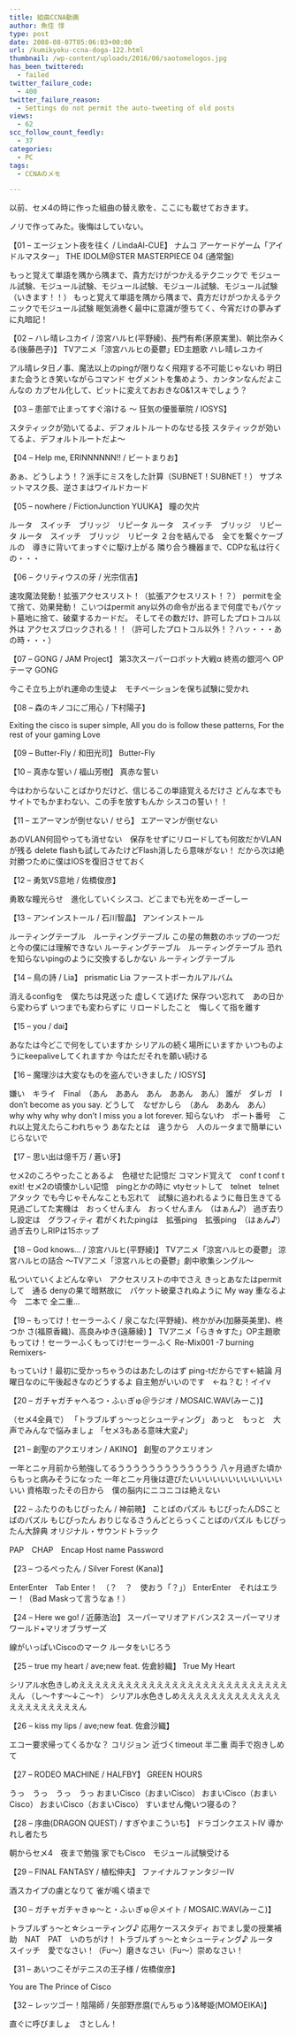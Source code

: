 ```yaml
---
title: 組曲CCNA動画
author: 魚住 惇
type: post
date: 2008-08-07T05:06:03+00:00
url: /kumikyoku-ccna-doga-122.html
thumbnail: /wp-content/uploads/2016/06/saotomelogos.jpg
has_been_twittered:
  - failed
twitter_failure_code:
  - 400
twitter_failure_reason:
  - Settings do not permit the auto-tweeting of old posts
views:
  - 62
scc_follow_count_feedly:
  - 37
categories:
  - PC
tags:
  - CCNAのメモ

---
```

以前、セメ4の時に作った組曲の替え歌を、ここにも載せておきます。

ノリで作ってみた。後悔はしていない。

<!--more-->

【01 &#8211; エージェント夜を往く / LindaAl-CUE】 ナムコ アーケードゲーム「アイドルマスター」 THE IDOLM@STER MASTERPIECE 04 (通常盤)

もっと覚えて単語を隅から隅まで、貴方だけがつかえるテクニックで モジュール試験、モジュール試験、モジュール試験、モジュール試験、モジュール試験 （いきます！！） もっと覚えて単語を隅から隅まで、貴方だけがつかえるテクニックでモジュール試験 眠気渦巻く最中に意識が堕ちてく、今宵だけの夢みずに丸暗記！

【02 &#8211; ハレ晴レユカイ / 涼宮ハルヒ(平野綾)、長門有希(茅原実里)、朝比奈みくる(後藤邑子)】 TVアニメ「涼宮ハルヒの憂鬱」ED主題歌 ハレ晴レユカイ

アル晴レタ日ノ事、魔法以上のpingが限りなく飛翔する不可能じゃないわ 明日また会うとき笑いながらコマンド セグメントを集めよう、カンタンなんだよこんなの カプセル化して、ビットに変えておおきな0&1スキでしょう？

【03 &#8211; 患部で止まってすぐ溶ける 〜 狂気の優曇華院 / IOSYS】

スタティックが効いてるよ、デフォルトルートのなせる技 スタティックが効いてるよ、デフォルトルートだよ〜

【04 &#8211; Help me, ERINNNNNN!! / ビートまりお】

あぁ、どうしよう！？派手にミスをした計算（SUBNET！SUBNET！） サブネットマスク長、逆さまはワイルドカード

【05 &#8211; nowhere / FictionJunction YUUKA】 瞳の欠片

ルータ　スイッチ　ブリッジ　リピータ ルータ　スイッチ　ブリッジ　リピータ ルータ　スイッチ　ブリッジ　リピータ ２台を結んでる　全てを繋ぐケーブルの　導きに背いてまっすぐに駆け上がる 隣り合う機器まで、CDPな私は行くの・・・

【06 &#8211; クリティウスの牙 / 光宗信吉】

速攻魔法発動！拡張アクセスリスト！（拡張アクセスリスト！？） permitを全て捨て、効果発動！ こいつはpermit any以外の命令が出るまで何度でもパケット墓地に捨て、破棄するカードだ。 そしてその数だけ、許可したプロトコル以外は アクセスブロックされる！！（許可したプロトコル以外！？ハッ・・・あの時・・・）

【07 &#8211; GONG / JAM Project】 第3次スーパーロボット大戦α 終焉の銀河へ OPテーマ GONG

今こそ立ち上がれ運命の生徒よ　モチベーションを保ち試験に受かれ

【08 &#8211; 森のキノコにご用心 / 下村陽子】

Exiting the cisco is super simple, All you do is follow these patterns, For the rest of your gaming Love

【09 &#8211; Butter-Fly / 和田光司】 Butter-Fly

【10 &#8211; 真赤な誓い / 福山芳樹】 真赤な誓い

今はわからないことばかりだけど、信じるこの単語覚えるだけさ どんな本でもサイトでもかまわない、この手を放すもんか シスコの誓い！！

【11 &#8211; エアーマンが倒せない / せら】 エアーマンが倒せない

あのVLAN何回やっても消せない　保存をせずにリロードしても何故だかVLANが残る delete flashも試してみたけどFlash消したら意味がない！ だから次は絶対勝つために僕はIOSを復旧させておく

【12 &#8211; 勇気VS意地 / 佐橋俊彦】

勇敢な瞳光らせ　進化していくシスコ、どこまでも光をめーざーしー

【13 &#8211; アンインストール / 石川智晶】 アンインストール

ルーティングテーブル　ルーティングテーブル この星の無数のホップの一つだと今の僕には理解できない ルーティングテーブル　ルーティングテーブル 恐れを知らないpingのように交換するしかない ルーティングテーブル

【14 &#8211; 鳥の詩 / Lia】 prismatic Lia ファーストボーカルアルバム

消えるconfigを　僕たちは見送った 虚しくて逃げた 保存つい忘れて　あの日から変わらず いつまでも変わらずに リロードしたこと　悔しくて指を離す

【15 &#8211; you / dai】

あなたは今どこで何をしていますか シリアルの続く場所にいますか いつものようにkeepaliveしてくれますか 今はただそれを願い続ける

【16 &#8211; 魔理沙は大変なものを盗んでいきました / IOSYS】

嫌い　キライ　Final　（あん　ああん　あん　ああん　あん） 誰が　ダレガ　I don&#8217;t become as you say. どうして　なぜかしら　（あん　ああん　あん） why why why why don&#8217;t I miss you a lot forever. 知らないわ　ポート番号　これ以上覚えたらこわれちゃう あなたとは　違うから　人のルータまで簡単にいじらないで

【17 &#8211; 思い出は億千万 / 蒼い牙】

セメ2のころやったことあるよ　色褪せた記憶だ コマンド覚えて　conf t conf t exit! セメ2の頃懐かしい記憶　pingとかの時に vtyセットして　telnet　telnet　アタック でも今じゃそんなことも忘れて　試験に追われるように毎日生きてる 見過ごしてた実機は　おっくせんまん　おっくせんまん　（はぁん♪） 過ぎ去りし設定は　グラフィティ 君がくれたpingは　拡張ping　拡張ping　（はぁん♪） 過ぎ去りしRIPは15ホップ

【18 &#8211; God knows&#8230; / 涼宮ハルヒ(平野綾)】 TVアニメ「涼宮ハルヒの憂鬱」 涼宮ハルヒの詰合 〜TVアニメ「涼宮ハルヒの憂鬱」劇中歌集シングル〜

私ついていくよどんな辛い　アクセスリストの中でさえ きっとあなたはpermitして　通る denyの果て暗黙故に　パケット破棄されぬように My way 重なるよ今　二本で 全二重&#8230;

【19 &#8211; もってけ！セーラーふく / 泉こなた(平野綾)、柊かがみ(加藤英美里)、柊つか さ(福原香織)、高良みゆき(遠藤綾) 】 TVアニメ「らき☆すた」OP主題歌 もってけ！セーラーふくもってけ!セーラーふく Re-Mix001 -7 burning Remixers-

もっていけ！最初に受かっちゃうのはあたしのはず ping-tだからです←結論 月曜日なのに午後起きなのどうするよ 自主勉がいいのです　←ね？む！イイv

【20 &#8211; ガチャガチャへるつ・ふぃぎゅ＠ラジオ / MOSAIC.WAV(みーこ)】

（セメ4全員で） 「トラブルずぅ〜っとシューティング」 あっと　もっと　大声でみんなで悩みましょ 「セメ3もある意味大変♪」

【21 &#8211; 創聖のアクエリオン / AKINO】 創聖のアクエリオン

一年とニヶ月前から勉強してるううううううううううううう 八ヶ月過ぎた頃からもっと病みそうになった 一年と二ヶ月後は遊びたいいいいいいいいいいいいいい 資格取ったその日から　僕の脳内にニコニコは絶えない

【22 &#8211; ふたりのもじぴったん / 神前暁】 ことばのパズル もじぴったんDSことばのパズル もじぴったん おりじなるさうんどとらっくことばのパズル もじぴったん大辞典 オリジナル・サウンドトラック

PAP　CHAP　Encap Host name Password

【23 &#8211; つるぺったん / Silver Forest (Kana)】

EnterEnter　Tab Enter！　（？　？　使おう「？」） EnterEnter　それはエラー！（Bad Maskって言うなぁ！）

【24 &#8211; Here we go! / 近藤浩治】 スーパーマリオアドバンス2 スーパーマリオワールド+マリオブラザーズ

線がいっぱいCiscoのマーク ルータをいじろう

【25 &#8211; true my heart / ave;new feat. 佐倉紗織】 True My Heart

シリアル水色きしめええええええええええええええええええええええええええええん （し〜↑す〜↓こ〜↑） シリアル水色きしめええええええええええええええええええええええん

【26 &#8211; kiss my lips / ave;new feat. 佐倉沙織】

エコー要求帰ってくるかな？ コリジョン 近づくtimeout 半二重 両手で抱きしめて

【27 &#8211; RODEO MACHINE / HALFBY】 GREEN HOURS

うっ　うっ　うっ　うっ おまいCisco（おまいCisco） おまいCisco（おまいCisco） おまいCisco（おまいCisco） すいません俺いつ寝るの？

【28 &#8211; 序曲(DRAGON QUEST) / すぎやまこういち】 ドラゴンクエストIV 導かれし者たち

朝からセメ4　夜まで勉強 家でもCisco　モジュール試験受ける

【29 &#8211; FINAL FANTASY / 植松伸夫】 ファイナルファンタジーIV

酒スカイプの虜となりて 雀が鳴く頃まで

【30 &#8211; ガチャガチャきゅ〜と・ふぃぎゅ＠メイト / MOSAIC.WAV(みーこ)】

トラブルずぅ〜と☆シューティング♪ 応用ケーススタディ おでまし愛の授業補助　NAT　PAT　いのちがけ！ トラブルずぅ〜と☆シューティング♪ ルータ　スイッチ　愛でなさい！（Fu〜）磨きなさい（Fu〜）崇めなさい！

【31 &#8211; あいつこそがテニスの王子様 / 佐橋俊彦】

You are The Prince of Cisco

【32 &#8211; レッツゴー！陰陽師 / 矢部野彦麿(でんちゅう)&琴姫(MOMOEIKA)】

直ぐに呼びましょ　さとしん！